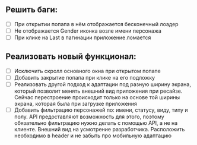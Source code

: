 ## Решить баги:
- [ ] При открытии попапа в нём отображается бесконечный лоадер
- [ ] Не отображается Gender иконка возле имени персонажа
- [ ] При клике на Last в пагинации приложение ломается

## Реализовать новый функционал:
- [ ] Исключить скролл основного окна при открытом попапе
- [ ] Добавить закрытие попапа при клике на его подложку
- [ ] Реализовать другой подход к адаптации под разную ширину экрана, который позволит менять внешний вид приложения при ресайзе. Сейчас перестроение происходит только на основе той ширины экрана, которая была при загрузке приложения
- [ ] Добавить фильтрацию персонажей по: имени, статусу, виду, типу и полу. API предоставляют возможность для этого, поэтому обязательно фильтрацию нужно делать с помощью API, а не на клиенте. Внешний вид на усмотрение разработчика. Расположить необходимо в header и не забыть про мобильную адаптацию